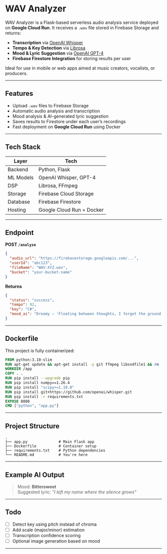 # WAV Analyzer

<!-- ![Example Output](example-image.png) -->

WAV Analyzer is a Flask-based serverless audio analysis service deployed on **Google Cloud Run**. It receives a `.wav` file stored in Firebase Storage and returns:

- **Transcription** via [OpenAI Whisper](https://github.com/openai/whisper)
- **Tempo & Key Detection** via [Librosa](https://librosa.org/)
- **Mood & Lyric Suggestion** via [OpenAI GPT-4](https://openai.com/)
- **Firebase Firestore Integration** for storing results per user

Ideal for use in mobile or web apps aimed at music creators, vocalists, or producers.

---

## Features

- Upload `.wav` files to Firebase Storage
- Automatic audio analysis and transcription
- Mood analysis & AI-generated lyric suggestion
- Saves results to Firestore under each user’s recordings
- Fast deployment on **Google Cloud Run** using Docker

---

## Tech Stack

| Layer     | Tech                          |
|-----------|-------------------------------|
| Backend   | Python, Flask                 |
| ML Models | OpenAI Whisper, GPT-4         |
| DSP       | Librosa, FFmpeg               |
| Storage   | Firebase Cloud Storage        |
| Database  | Firebase Firestore            |
| Hosting   | Google Cloud Run + Docker     |

---

## Endpoint

**POST `/analyze`**

```json
{
  "audio_url": "https://firebasestorage.googleapis.com/...",
  "userId": "abc123",
  "fileName": "WAV-XYZ.wav",
  "bucket": "your-bucket-name"
}
```

**Returns**

```json
{
  "status": "success",
  "tempo": 92,
  "key": "C#",
  "mood_ai": "Dreamy — 'Floating between thoughts, I forgot the ground'"
}
```

---

## Dockerfile

This project is fully containerized:

```Dockerfile
FROM python:3.10-slim
RUN apt-get update && apt-get install -y git ffmpeg libsndfile1 && rm -rf /var/lib/apt/lists/*
WORKDIR /app
COPY . .
RUN pip install --upgrade pip
RUN pip install numpy==1.26.4
RUN pip install "scipy>=1.10.0"
RUN pip install git+https://github.com/openai/whisper.git
RUN pip install -r requirements.txt
EXPOSE 8080
CMD ["python", "app.py"]
```

---

## Project Structure

```
.
├── app.py              # Main Flask app
├── Dockerfile          # Container setup
├── requirements.txt    # Python dependencies
└── README.md           # You're here
```

---

## Example AI Output

> Mood: **Bittersweet**  
> Suggested lyric: *"I left my name where the silence grows"*  

---

## Todo

- [ ] Detect key using pitch instead of chroma
- [ ] Add scale (major/minor) estimation
- [ ] Transcription confidence scoring
- [ ] Optional image generation based on mood

---

<!-- ## Screenshot -->

<!-- Replace with real image -->
<!-- ![App Preview](example-image.png) -->
